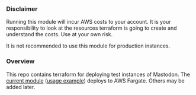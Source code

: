 ### Disclaimer
Running this module will incur AWS costs to your account. It is your responsibility to look at the resources terraform is going to create and
understand the costs. Use at your own risk.

It is not recommended to use this module for production instances.

### Overview
This repo contains terraform for deploying test instances of Mastodon. The [current module](https://github.com/RLuckom/mastodon-terraform/tree/main/fargate)
([usage example](https://github.com/RLuckom/mastodon-terraform/tree/main/examples/basic)) deploys to AWS Fargate. Others may be added later.
